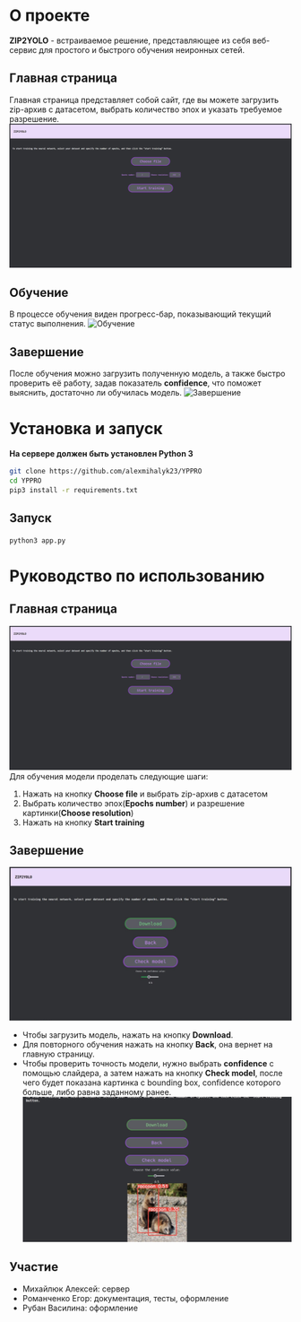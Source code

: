 # О проекте
**ZIP2YOLO** - встраиваемое решение, представляющее из себя веб-сервис для простого и быстрого обучения неиронных сетей.
## Главная страница
Главная страница представляет собой сайт, где вы можете загрузить zip-архив с датасетом, выбрать количество эпох и указать требуемое разрешение.
![Главная страница](https://github.com/alexmihalyk23/YPPRO/raw/main/readme_img/Start.png)
## Обучение
В процессе обучения виден прогресс-бар, показывающий текущий статус выполнения.
![Обучение](https://github.com/alexmihalyk23/YPPRO/raw/actions_test/main/Train.png)
## Завершение
После обучения можно загрузить полученную модель, а также быстро проверить её работу, задав показатель **confidence**, что поможет выяснить, достаточно ли обучилась модель.
![Завершение](https://github.com/alexmihalyk23/YPPRO/raw/actions_test/main/End1.png)

# Установка и запуск

**На сервере должен быть установлен Python 3**

```bash
git clone https://github.com/alexmihalyk23/YPPRO
cd YPPRO
pip3 install -r requirements.txt
```

## Запуск
`python3 app.py`

# Руководство по использованию

## Главная страница

![Главная страница](https://github.com/alexmihalyk23/YPPRO/raw/main/readme_img/Start.png)
Для обучения модели проделать следующие шаги:
1. Нажать на кнопку **Choose file** и выбрать zip-архив с датасетом
2. Выбрать количество эпох(**Epochs number**) и разрешение картинки(**Choose resolution**)
3. Нажать на кнопку **Start training**

## Завершение
![Завершение](https://github.com/alexmihalyk23/YPPRO/raw/main/readme_img/End1.png)
- Чтобы загрузить модель, нажать на кнопку **Download**.
- Для повторного обучения нажать на кнопку **Back**, она вернет на главную страницу.
- Чтобы проверить точность модели, нужно выбрать **confidence** c помощью слайдера, а затем нажать на кнопку **Check model**, после чего будет показана картинка с bounding box, confidence которого больше, либо равна заданному ранее.
![Завершение2](https://github.com/alexmihalyk23/YPPRO/raw/main/readme_img/End2.jpg)

## Участие
- Михайлюк Алексей: сервер
- Романченко Егор: документация, тесты, оформление
- Рубан Василина: оформление
